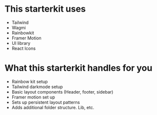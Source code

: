 # This starterkit uses

- Tailwind
- Wagmi
- Rainbowkit
- Framer Motion
- UI library
- React Icons

# What this starterkit handles for you

- Rainbow kit setup
- Tailwind darkmode setup
- Basic layout components (Header, footer, sidebar)
- Framer motion set up
- Sets up persistent layout patterns
- Adds additional folder structure. Lib, etc.
